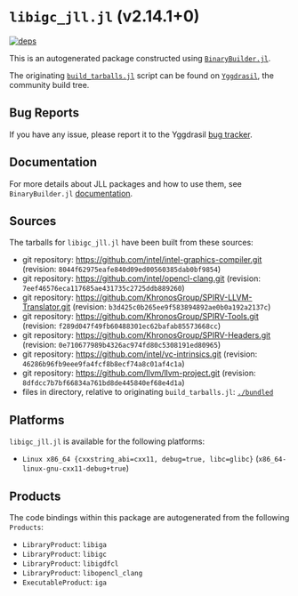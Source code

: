 # `libigc_jll.jl` (v2.14.1+0)

[![deps](https://juliahub.com/docs/libigc_jll/deps.svg)](https://juliahub.com/ui/Packages/General/libigc_jll/)

This is an autogenerated package constructed using [`BinaryBuilder.jl`](https://github.com/JuliaPackaging/BinaryBuilder.jl).

The originating [`build_tarballs.jl`](https://github.com/JuliaPackaging/Yggdrasil/blob/a6359961a80d8a37843126d5b9f373ba91affc0c/L/libigc/build_tarballs.jl) script can be found on [`Yggdrasil`](https://github.com/JuliaPackaging/Yggdrasil/), the community build tree.

## Bug Reports

If you have any issue, please report it to the Yggdrasil [bug tracker](https://github.com/JuliaPackaging/Yggdrasil/issues).

## Documentation

For more details about JLL packages and how to use them, see `BinaryBuilder.jl` [documentation](https://docs.binarybuilder.org/stable/jll/).

## Sources

The tarballs for `libigc_jll.jl` have been built from these sources:

* git repository: https://github.com/intel/intel-graphics-compiler.git (revision: `8044f62975eafe840d09ed00560385dab0bf9854`)
* git repository: https://github.com/intel/opencl-clang.git (revision: `7eef46576eca117685ae431735c2725ddb889260`)
* git repository: https://github.com/KhronosGroup/SPIRV-LLVM-Translator.git (revision: `b3d425c0b265ee9f583894892ae0b0a192a2137c`)
* git repository: https://github.com/KhronosGroup/SPIRV-Tools.git (revision: `f289d047f49fb60488301ec62bafab85573668cc`)
* git repository: https://github.com/KhronosGroup/SPIRV-Headers.git (revision: `0e710677989b4326ac974fd80c5308191ed80965`)
* git repository: https://github.com/intel/vc-intrinsics.git (revision: `46286b96fb9eee9fa4fcf8b8ecf74a8c01af4c1a`)
* git repository: https://github.com/llvm/llvm-project.git (revision: `8dfdcc7b7bf66834a761bd8de445840ef68e4d1a`)
* files in directory, relative to originating `build_tarballs.jl`: [`./bundled`](https://github.com/JuliaPackaging/Yggdrasil/tree/a6359961a80d8a37843126d5b9f373ba91affc0c/L/libigc/bundled)

## Platforms

`libigc_jll.jl` is available for the following platforms:

* `Linux x86_64 {cxxstring_abi=cxx11, debug=true, libc=glibc}` (`x86_64-linux-gnu-cxx11-debug+true`)

## Products

The code bindings within this package are autogenerated from the following `Products`:

* `LibraryProduct`: `libiga`
* `LibraryProduct`: `libigc`
* `LibraryProduct`: `libigdfcl`
* `LibraryProduct`: `libopencl_clang`
* `ExecutableProduct`: `iga`
